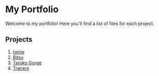# My Portfolio

Welcome to my portfolio! Here you'll find a list of files for each project.

## Projects
1. [twine](Things.html)
2. [Bitsy](endangered_creatures.html)
3. [Taroko Gorge][def]
5. [Tracery][def2]

[def]: taroko-gorge.html
[def2]: tracery\index.html